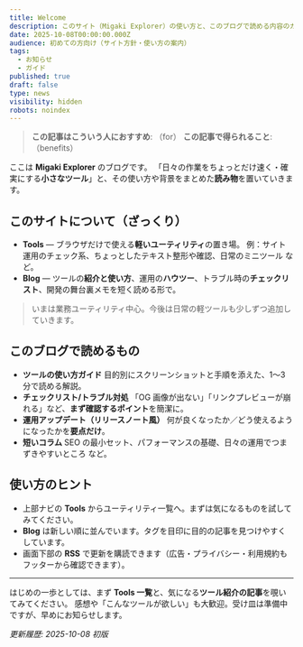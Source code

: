 ```yaml
---
title: Welcome
description: このサイト（Migaki Explorer）の使い方と、このブログで読める内容のガイド。
date: 2025-10-08T00:00:00.000Z
audience: 初めての方向け（サイト方針・使い方の案内）
tags:
  - お知らせ
  - ガイド
published: true
draft: false
type: news
visibility: hidden
robots: noindex
---
```

> **この記事はこういう人におすすめ**: （for）
> **この記事で得られること**: （benefits）


ここは **Migaki Explorer** のブログです。
「日々の作業をちょっとだけ速く・確実にする**小さなツール**」と、その使い方や背景をまとめた**読み物**を置いていきます。

## このサイトについて（ざっくり）

- **Tools** — ブラウザだけで使える**軽いユーティリティ**の置き場。
  例：サイト運用のチェック系、ちょっとしたテキスト整形や確認、日常のミニツール など。
- **Blog** — ツールの**紹介と使い方**、運用の**ハウツー**、トラブル時の**チェックリスト**、開発の舞台裏メモを短く読める形で。

> いまは業務ユーティリティ中心。今後は日常の軽ツールも少しずつ追加していきます。

## このブログで読めるもの

- **ツールの使い方ガイド**
  目的別にスクリーンショットと手順を添えた、1〜3 分で読める解説。
- **チェックリスト/トラブル対処**
  「OG 画像が出ない」「リンクプレビューが崩れる」など、**まず確認するポイント**を簡潔に。
- **運用アップデート（リリースノート風）**
  何が良くなったか／どう使えるようになったかを**要点だけ**。
- **短いコラム**
  SEO の最小セット、パフォーマンスの基礎、日々の運用でつまずきやすいところ など。

## 使い方のヒント

- 上部ナビの **Tools** からユーティリティ一覧へ。まずは気になるものを試してみてください。
- **Blog** は新しい順に並んでいます。タグを目印に目的の記事を見つけやすくしています。
- 画面下部の **RSS** で更新を購読できます（広告・プライバシー・利用規約もフッターから確認できます）。

---

はじめの一歩としては、まず **Tools 一覧**と、気になる**ツール紹介の記事**を覗いてみてください。
感想や「こんなツールが欲しい」も大歓迎。受け皿は準備中ですが、早めにお知らせします。

_更新履歴: 2025-10-08 初版_
